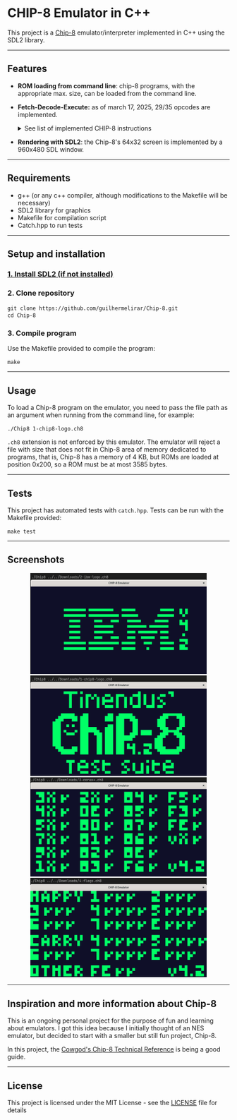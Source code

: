 # CHIP-8 Emulator in C++

This project is a [Chip-8](https://en.wikipedia.org/wiki/CHIP-8) emulator/interpreter implemented in C++ using the SDL2 library. 

---

## Features

- **ROM loading from command line**: chip-8 programs, with the appropriate max. size, can be loaded from the command line.
- **Fetch-Decode-Execute:** as of march 17, 2025, 29/35 opcodes are implemented.
  <details>
    <summary>See list of implemented CHIP-8 instructions</summary>

    - `00E0` **CLS**: Clears screen.
    - `00EE` **RET**: Return from subroutine.
    - `1NNN` **JP *addr***: Jump to address.
    - `2NNN` **CALL *addr***: Call a subroutine at NNN.
    - `3XNN` **SE Vx, byte**: Skip next instruction if Vx is equal to byte.
    - `4XNN` **SNE Vx, byte**: Skip next instruction if Vx is not equal to byte.
    - `5XY0` **SE Vx, Vy**: Skip next instruction if Vx is equal to Vy.
    - `6XNN` **LD Vx *byte***: Loads register Vx with NN.
    - `7XNN` **ADD Vx, *byte***: Add NN to register Vx.
    - `8XY0` **LD Vx, Vy**: Loads Vx as Vy.
    - `8XY1` **OR Vx, Vy**: Loads Vx as Vx OR Vy (bitwise).
    - `8XY2` **AND Vx, Vy**: Loads Vx as Vx AND Vy (bitwise).
    - `8XY3` **XOR Vx, Vy**: Loads Vx as Vx XOR Vy (bitwise).
    - `8XY4` **ADD Vx, Vy**: Adds Vy to Vx and sets VF as 1 if overflow.
    - `8XY5` **SUB Vx, Vy**: Subtracts Vy from Vx and sets VF as not borrow.
    - `8XY6` **SHR Vx {, Vy}**: Shifts Vx 1 bit right and sets VF as previous Vx least significant bit.
    - `8XY7` **SUBN Vx, Vy**: Sets Vx as Vy - Vx and VF as not borrow.
    - `8XYE` **SHL Vx {, Vy}**: Shifts Vx 1 bit left and sets VF as previous Vx most significant bit.
    - `9XY0` **SNE Vx, Vy**: Skips instruction if Vx is not equal to Vy.
    - `ANNN` **LD I**: Loads Index register with NNN.
    - `BNNN` **JP V0, *addr***: Jumps to V0 + NNN.
    - `CXNN` **RND Vx, *byte***: Generates a random number between 0 and 255, does bitwise AND with *byte* and stores
       the result in Vx.
    - `DXYN` **DRW Vx, Vy, N**: Draws a N height sprite located at the memory
       position pointed by I register, in position (Vx, Vy).
    - `EX9E` **SKP Vx**: Skips next instruction if key with value of Vx is pressed.
    - `EXA1` **SKNP Vx**: Skips next instruction if key with value of Vx is not pressed.
    - `FX1E` **ADD I, Vx**: Values of I and Vx are added and stored in I.
    - `FX33` **ADD I, Vx**: Stores the BCD value of Vx in memory, starting from location I. 
    - `FX55` **LD Vx, \[I]**: reads X + 1 values from registers V0 to VX, into memory starting at location I.
    - `FX65` **LD Vx, \[I]**: reads X + 1 values from memory, starting at location I into registers V0 through Vx.

  </details>

- **Rendering with SDL2**: the Chip-8's 64x32 screen is implemented by a 960x480 SDL window.

---

## Requirements

- g++ (or any c++ compiler, although modifications to the Makefile will be necessary)
- SDL2 library for graphics
- Makefile for compilation script
- Catch.hpp to run tests

---

## Setup and installation

### [1. Install SDL2 (if not installed)](https://wiki.libsdl.org/SDL2/Installation)

### 2. Clone repository

```shell
git clone https://github.com/guilhermelirar/Chip-8.git
cd Chip-8
```

### 3. Compile program
Use the Makefile provided to compile the program:

```shell
make
```

---

## Usage
To load a Chip-8 program on the emulator, you need to pass the file path as an argument when running from the command line, for example:

```shell
./Chip8 1-chip8-logo.ch8
```

`.ch8` extension is not enforced by this emulator. The emulator will reject a file with size that does not fit in Chip-8 area of memory dedicated to programs,
that is, Chip-8 has a memory of 4 KB, but ROMs are loaded at position 0x200, so a ROM must be at most 3585 bytes.

---

## Tests

This project has automated tests with `catch.hpp`. Tests can be run with the Makefile provided:
```shell
make test
```

---

## Screenshots
<p align="center">
  <img src="images/ibm-logo-rom.png" width="400">
  <img src="images/chip8-logo-rom.png" width="400">
  <img src="images/corax-rom.png" width="400">
  <img src="images/flags-rom.png" width="400">
</p>

---

## Inspiration and more information about Chip-8

This is an ongoing personal project for the purpose of fun and learning about emulators. 
I got this idea because I initially thought of an NES emulator, but decided to start with a smaller but still fun project, Chip-8.

In this project, the [Cowgod's Chip-8 Technical Reference](http://devernay.free.fr/hacks/chip8/C8TECH10.HTM#dispcoords) is being a good guide.

---

## License
This project is licensed under the MIT License - see the [LICENSE](LICENSE) file for details
